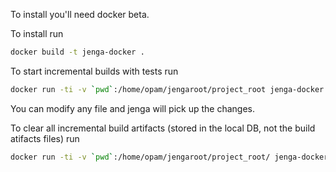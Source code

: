 To install you'll need docker beta.

To install run 
```bash
docker build -t jenga-docker .
```

To start incremental builds with tests run
```bash
docker run -ti -v `pwd`:/home/opam/jengaroot/project_root jenga-docker sudo '/home/opam/.opam/4.02.3/bin/jenga' -progress -P ./project_root/.runtest
```

You can modify any file and jenga will pick up the changes.

To clear all incremental build artifacts (stored in the local DB, not the build atifacts files) run
```bash
docker run -ti -v `pwd`:/home/opam/jengaroot/project_root/ jenga-docker hg st -ni0 | xargs -0 rm -v
```
